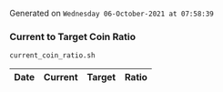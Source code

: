 Generated on `Wednesday 06-October-2021 at 07:58:39`

### Current to Target Coin Ratio
`current_coin_ratio.sh`

Date|Current|Target|Ratio
---|---|---|---
